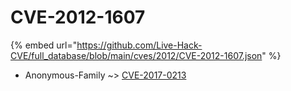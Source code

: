 # CVE-2012-1607
{% embed url="https://github.com/Live-Hack-CVE/full_database/blob/main/cves/2012/CVE-2012-1607.json" %}

* Anonymous-Family ~> [CVE-2017-0213](https://www.alice-snow.ru/2012/database/cve-2012-1607/cve-2017-0213-anonymous-family)